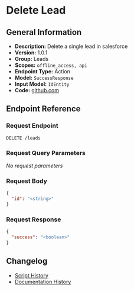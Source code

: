 <!-- BEGIN GENERATED CONTENT -->
# Delete Lead

## General Information

- **Description:** Delete a single lead in salesforce
- **Version:** 1.0.1
- **Group:** Leads
- **Scopes:** `offline_access, api`
- **Endpoint Type:** Action
- **Model:** `SuccessResponse`
- **Input Model:** `IdEntity`
- **Code:** [github.com](https://github.com/NangoHQ/integration-templates/tree/main/integrations/salesforce/actions/delete-lead.ts)


## Endpoint Reference

### Request Endpoint

`DELETE /leads`

### Request Query Parameters

_No request parameters_

### Request Body

```json
{
  "id": "<string>"
}
```

### Request Response

```json
{
  "success": "<boolean>"
}
```

## Changelog

- [Script History](https://github.com/NangoHQ/integration-templates/commits/main/integrations/salesforce/actions/delete-lead.ts)
- [Documentation History](https://github.com/NangoHQ/integration-templates/commits/main/integrations/salesforce/actions/delete-lead.md)

<!-- END  GENERATED CONTENT -->

